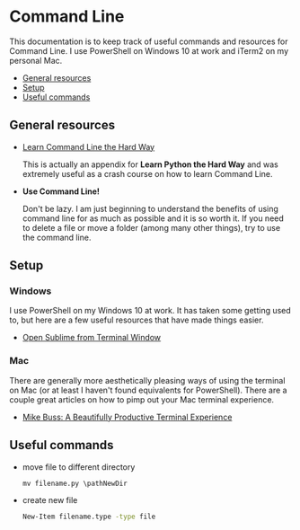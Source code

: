 # Command Line

This documentation is to keep track of useful commands and resources for Command Line. I use PowerShell on Windows 10 at work and iTerm2 on my personal Mac.

-	[General resources](https://github.com/margotkurfess/reference/blob/master/command_line.md#general-resources)
-	[Setup](https://github.com/margotkurfess/reference/blob/master/command_line.md#setup)
-	[Useful commands](https://github.com/margotkurfess/reference/blob/master/command_line.md#useful-commands)

## General resources

-	[Learn Command Line the Hard Way](https://learnpythonthehardway.org/book/appendixa.html)
	
	This is actually an appendix for **Learn Python the Hard Way** and was extremely useful as a crash course on how to learn Command Line.

-	**Use Command Line!**
	
	Don't be lazy. I am just beginning to understand the benefits of using command line for as much as possible and it is so worth it. If you need to delete a file or move a folder (among many other things), try to use the command line.

## Setup

### Windows

I use PowerShell on my Windows 10 at work. It has taken some getting used to, but here are a few useful resources that have made things easier.

-	[Open Sublime from Terminal Window](https://scotch.io/tutorials/open-sublime-text-from-the-command-line-using-subl-exe-windows)

### Mac

There are generally more aesthetically pleasing ways of using the terminal on Mac (or at least I haven't found equivalents for PowerShell). There are a couple great articles on how to pimp out your Mac terminal experience.

-	[Mike Buss: A Beautifully Productive Terminal Experience](http://mikebuss.com/2014/02/02/a-beautiful-productive-terminal-experience)

## Useful commands

-	move file to different directory

	```bat
	mv filename.py \pathNewDir
	```

-	create new file

	```bat
	New-Item filename.type -type file
	```
